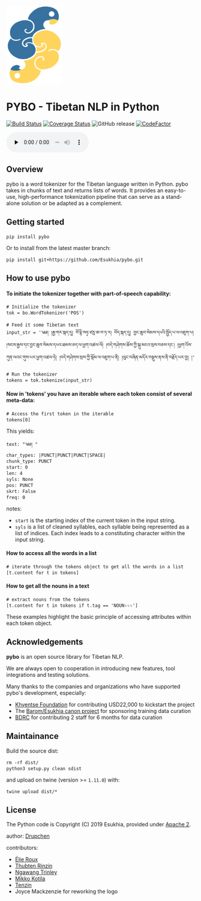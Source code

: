 <a target="_blank" rel="noopener noreferrer" href="http://www.montypython.net/sounds/sketches/exparrot.wav"> <img src=https://github.com/Esukhia/pybo/blob/master/pybo_logo.png width=150> </a>

# PYBO - Tibetan NLP in Python
[![Build Status](https://travis-ci.org/Esukhia/pybo.svg?branch=master)](https://travis-ci.org/Esukhia/pybo)  [![Coverage Status](https://coveralls.io/repos/github/Esukhia/pybo/badge.svg?branch=master&kill_cache=1)](https://coveralls.io/github/Esukhia/pybo?branch=master) ![GitHub release](https://img.shields.io/github/release/Esukhia/pybo.svg) [![CodeFactor](https://www.codefactor.io/repository/github/esukhia/pybo/badge)](https://www.codefactor.io/repository/github/esukhia/pybo)

<div><div class="mediaContainer" style="width:220px"><audio id="mwe_player_0" controls="" preload="none" style="width:220px" class="kskin" data-durationhint="31.205238095238" data-startoffset="0" data-mwtitle="Parrot_sketch.ogg" data-mwprovider="local"><source src="//upload.wikimedia.org/wikipedia/en/4/4e/Parrot_sketch.ogg" type="audio/ogg; codecs=&quot;vorbis&quot;" data-title="Original Ogg file (47 kbps)" data-shorttitle="Ogg source" data-width="0" data-height="0" data-bandwidth="47057" /><source src="//upload.wikimedia.org/wikipedia/en/transcoded/4/4e/Parrot_sketch.ogg/Parrot_sketch.ogg.mp3" type="audio/mpeg" data-title="MP3" data-shorttitle="MP3" data-transcodekey="mp3" data-width="0" data-height="0" data-bandwidth="118288" /><track src="/w/api.php?action=timedtext&amp;title=File%3AParrot_sketch.ogg&amp;lang=en&amp;trackformat=srt" kind="subtitles" type="text/x-srt" srclang="en" label="English (en) subtitles" data-dir="ltr" /></audio></div></div>



## Overview

pybo is a word tokenizer for the Tibetan language written in Python. pybo takes in chunks of text and returns lists of words. It provides an easy-to-use, high-performance tokenization pipeline that can serve as a stand-alone solution or be adapted as a complement.


## Getting started

    pip install pybo
    
Or to install from the latest master branch:

    pip install git+https://github.com/Esukhia/pybo.git

## How to use pybo

#### To initiate the tokenizer together with part-of-speech capability: 

    # Initialize the tokenizer
    tok = bo.WordTokenizer('POS')
    
    # Feed it some Tibetan text
    input_str = '༄༅། །རྒྱ་གར་སྐད་དུ། བོ་དྷི་སཏྭ་ཙརྻ་ཨ་བ་ཏ་ར། བོད་སྐད་དུ། བྱང་ཆུབ་སེམས་དཔའི་སྤྱོད་པ་ལ་འཇུག་པ། །སངས་རྒྱས་དང་བྱང་ཆུབ་སེམས་དཔའ་ཐམས་ཅད་ལ་ཕྱག་འཚལ་ལོ། །བདེ་གཤེགས་ཆོས་ཀྱི་སྐུ་མངའ་སྲས་བཅས་དང༌། །ཕྱག་འོས་ཀུན་ལའང་གུས་པར་ཕྱག་འཚལ་ཏེ། །བདེ་གཤེགས་སྲས་ཀྱི་སྡོམ་ལ་འཇུག་པ་ནི། །ལུང་བཞིན་མདོར་བསྡུས་ནས་ནི་བརྗོད་པར་བྱ། །'
    
    # Run the tokenizer
    tokens = tok.tokenize(input_str)
    
#### Now in 'tokens' you have an iterable where each token consist of several meta-data:

    # Access the first token in the iterable
    tokens[0]

This yields:

    text: "༄༅། "
    char_types: |PUNCT|PUNCT|PUNCT|SPACE|
    chunk_type: PUNCT
    start: 0
    len: 4
    syls: None
    pos: PUNCT
    skrt: False
    freq: 0
    
notes:
 - `start` is the starting index of the current token in the input string.
 - `syls` is a list of cleaned syllables, each syllable being represented as a list of indices.
Each index leads to a constituting character within the input string. 

#### How to access all the words in a list 

    # iterate through the tokens object to get all the words in a list
    [t.content for t in tokens]

#### How to get all the nouns in a text

    # extract nouns from the tokens
    [t.content for t in tokens if t.tag == 'NOUNᛃᛃᛃ']
    
These examples highlight the basic principle of accessing attributes within each token object. 

## Acknowledgements

**pybo** is an open source library for Tibetan NLP.

We are always open to cooperation in introducing new features, tool integrations and testing solutions.

Many thanks to the companies and organizations who have supported pybo's development, especially:

* [Khyentse Foundation](https://khyentsefoundation.org) for contributing USD22,000 to kickstart the project 
* The [Barom/Esukhia canon project](http://www.barom.org) for sponsoring training data curation
* [BDRC](https://tbrc.org) for contributing 2 staff for 6 months for data curation

## Maintainance

Build the source dist:

```
rm -rf dist/
python3 setup.py clean sdist
```

and upload on twine (version >= `1.11.0`) with:

```
twine upload dist/*
```

## License

The Python code is Copyright (C) 2019 Esukhia, provided under [Apache 2](LICENSE). 

author: [Drupchen](https://github.com/drupchen)

contributors:
 * [Élie Roux](https://github.com/eroux)
 * [Thubten Rinzin](https://github.com/thubtenrigzin)
 * [Ngawang Trinley](https://github.com/ngawangtrinley)
 * [Mikko Kotila](https://github.com/mikkokotila)
 * [Tenzin](https://github.com/10zinten)
 * Joyce Mackzenzie for reworking the logo
